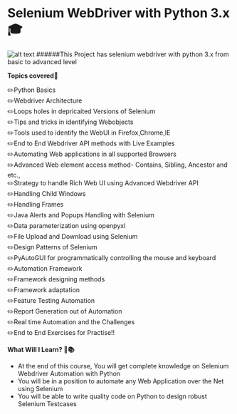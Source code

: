 # Selenium WebDriver with Python 3.x :mortar_board:
![alt text](https://github.com/venkywarriors619/Selenium_java_Advanced/blob/master/testpython/123.png "Selenium WebDriver with Python 3.x ")
######This Project has selenium webdriver with python 3.x from basic to advanced level

**Topics covered:pencil:**

:pencil2:Python Basics<br/>
:pencil2:Webdriver Architecture<br/>
:pencil2:Loops holes in depricaited Versions of Selenium<br/>
:pencil2:Tips and tricks in identifying Webobjects<br/>
:pencil2:Tools used to identify the WebUI in Firefox,Chrome,IE<br/>
:pencil2:End to End Webdriver API methods with Live Examples<br/>
:pencil2:Automating Web applications in all supported Browsers<br/>
:pencil2:Advanced Web element access method- Contains, Sibling, Ancestor and etc.,<br/>
:pencil2:Strategy to handle Rich Web UI using Advanced Webdriver API<br/>
:pencil2:Handling Child Windows<br/>
:pencil2:Handling Frames<br/>
:pencil2:Java Alerts and Popups Handling with Selenium<br/>
:pencil2:Data parameterization using openpyxl<br/>
:pencil2:File Upload and Download using Selenium<br/>
:pencil2:Design Patterns of Selenium<br/>
:pencil2:PyAutoGUI for programmatically controlling the mouse and keyboard<br/>
:pencil2:Automation Framework<br/>
:pencil2:Framework designing methods<br/>
:pencil2:Framework adaptation<br/>
:pencil2:Feature Testing Automation<br/>
:pencil2:Report Generation out of Automation<br/>
:pencil2:Real time Automation and the Challenges<br/>
:pencil2:End to End Exercises for Practise!!<br/>

**What Will I Learn? :book::books:**

* At the end of this course, You will get complete knowledge on Selenium Webdriver Automation with Python
* You will be in a position to automate any Web Application over the Net using Selenium
* You will be able to write quality code on Python to design robust Selenium Testcases
